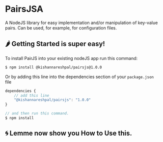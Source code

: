 # PairsJSA

A NodeJS library for easy implementation and/or manipulation of key-value pairs. Can be used, for example, for configuration files.‌

## ​🌶 Getting Started is super easy!

To install PairJS into your existing nodeJS app run this command:

```bash
$ npm install @kishannareshpal/pairsjs@1.0.0‌
```

Or by adding this line into the dependencies section of your `package.json` file

```javascript
dependencies {
    // add this line
    "@kishannareshpal/pairsjs": "1.0.0"
}

// and then run this command.
$ npm install
```

## 🌀 Lemme now show you How to Use this.

